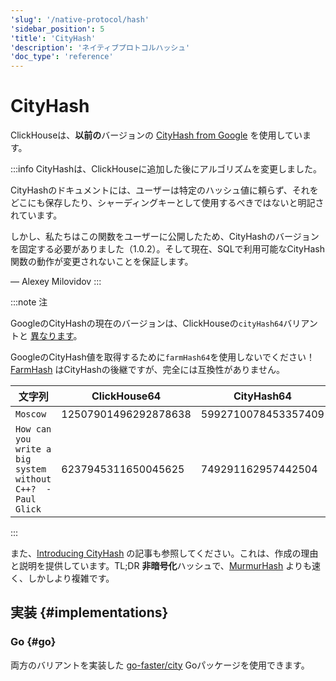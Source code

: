 ```yaml
---
'slug': '/native-protocol/hash'
'sidebar_position': 5
'title': 'CityHash'
'description': 'ネイティブプロトコルハッシュ'
'doc_type': 'reference'
---
```



# CityHash

ClickHouseは、**以前の**バージョンの [CityHash from Google](https://github.com/google/cityhash) を使用しています。

:::info
CityHashは、ClickHouseに追加した後にアルゴリズムを変更しました。

CityHashのドキュメントには、ユーザーは特定のハッシュ値に頼らず、それをどこにも保存したり、シャーディングキーとして使用するべきではないと明記されています。

しかし、私たちはこの関数をユーザーに公開したため、CityHashのバージョンを固定する必要がありました（1.0.2）。そして現在、SQLで利用可能なCityHash関数の動作が変更されないことを保証します。

— Alexey Milovidov
:::

:::note 注

GoogleのCityHashの現在のバージョンは、ClickHouseの`cityHash64`バリアントと [異なります](https://github.com/ClickHouse/ClickHouse/issues/8354)。

GoogleのCityHash値を取得するために`farmHash64`を使用しないでください！ [FarmHash](https://opensource.googleblog.com/2014/03/introducing-farmhash.html) はCityHashの後継ですが、完全には互換性がありません。

| 文字列                                               | ClickHouse64         | CityHash64          | FarmHash64           |
|------------------------------------------------------|----------------------|---------------------|----------------------|
| `Moscow`                                             | 12507901496292878638 | 5992710078453357409 | 5992710078453357409  |
| `How can you write a big system without C++?  -Paul Glick` | 6237945311650045625  | 749291162957442504  | 11716470977470720228 |

:::

また、[Introducing CityHash](https://opensource.googleblog.com/2011/04/introducing-cityhash.html) の記事も参照してください。これは、作成の理由と説明を提供しています。TL;DR **非暗号化**ハッシュで、[MurmurHash](http://en.wikipedia.org/wiki/MurmurHash) よりも速く、しかしより複雑です。

## 実装 {#implementations}

### Go {#go}

両方のバリアントを実装した [go-faster/city](https://github.com/go-faster/city) Goパッケージを使用できます。
